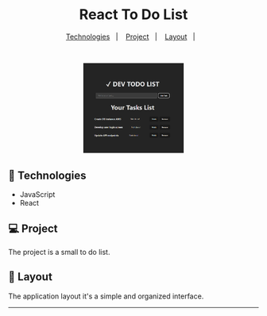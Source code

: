 <h1 align="center"> React To Do List</h1>

<p align="center">
  <a href="#-technologies">Technologies</a>&nbsp;&nbsp;&nbsp;|&nbsp;&nbsp;&nbsp;
  <a href="#-project">Project</a>&nbsp;&nbsp;&nbsp;|&nbsp;&nbsp;&nbsp;
  <a href="#-layout">Layout</a>&nbsp;&nbsp;&nbsp;|&nbsp;&nbsp;&nbsp;
</p>

<br>

<p align="center">
  <img alt="program screen " src="./dev-list/public/app-screen.PNG" width="40%">
</p>

## 🚀 Technologies

- JavaScript
- React

## 💻 Project

The project is a small to do list.

## 🔖 Layout

The application layout it's a simple and organized interface.

---